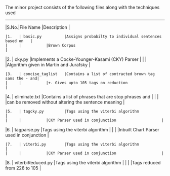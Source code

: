 The minor project consists of the following files along with the techniques used
_________________________________________________________________________________
|S.No.|File Name          |Description                                           |
``````````````````````````````````````````````````````````````````````````````````
|1.   | basic.py          |Assigns probabilty to individual sentences based on   |
|     |			  |Brown Corpus                                          |
``````````````````````````````````````````````````````````````````````````````````
|2.   | cky.py            |Implements a Cocke-Younger-Kasami (CKY) Parser        |
|     |			  |Algorithm given in Martin and Jurafsky                |
``````````````````````````````````````````````````````````````````````````````````
|3.   | concise_taglist   |Contains a list of contracted brown tag sans the - and|
|     |			  |+. Gives upto 105 tags on reduction                   |
``````````````````````````````````````````````````````````````````````````````````
|4.   | eliminate.txt     |Contains a list of phrases that are stop phrases and  |
|     |			  |can be removed without altering the sentence meaning  |
``````````````````````````````````````````````````````````````````````````````````
|5.   | tagcky.py         |Tags using the viterbi algorithm                      |
|     |			  |CKY Parser used in conjunction  	                 |
``````````````````````````````````````````````````````````````````````````````````
|6.   | tagparse.py       |Tags using the viterbi algorithm                      |
|     |			  |Inbuilt Chart Parser used in conjunction              |
``````````````````````````````````````````````````````````````````````````````````
|7.   | viterbi.py        |Tags using the viterbi algorithm                      |
|     |			  |CKY Parser used in conjunction  	                 |
``````````````````````````````````````````````````````````````````````````````````
|8.   | viterbiReduced.py |Tags using the viterbi algorithm                      |
|     |			  |Tags reduced from 226 to 105 	                 |
``````````````````````````````````````````````````````````````````````````````````
